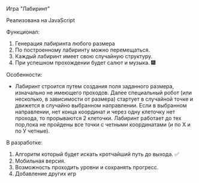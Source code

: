 Игра "Лабиринт"

Реализована на JavaScript

Функционал:
  1. Генерация лабиринта любого размера
  2. По построенному лабиринту можно перемещаться. 
  3. Каждый лабиринт имеет свою случайную структуру.
  4. При успешном прохождении будет салют и музыка. 🎆

Особенности:
  *  Лабиринт строится путем создания поля заданного размера, изначально не имеющего проходов.
  Далее специальный робот (или несколько, в зависимости от размера) стартует в случайной точке
  и движется в случайно выбранном направлении.
  Если в выбранном направлении, нет конца координат и через одну клеточку нет прохода, то прорываются 2 клеточки.
  Лабиринт работает до тех пор,пока не пройдены все точки с четными координатами (и по Х и по У четные).

В разработке:
  1. Алгоритм который будет искать кротчайший путь до выхода. ✅
  2. Мобильная версия.
  3. Возможность проходить уровни и сохранять прогресс.
  4. Добавление других игр